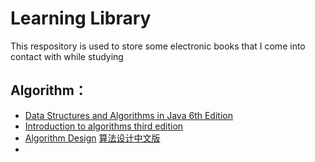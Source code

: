 # Learning Library
This respository is used to store some electronic books that I come into contact with while studying

## Algorithm：
- [Data Structures and Algorithms in Java 6th Edition](Library/algorithm/Data-Structures-and-Algorithms-in-Java-6th-Edition.pdf)
- [Introduction to algorithms third edition](Library\algorithm\introduction_to_algorithms_third_edition_en.pdf)
- [Algorithm Design](Library\algorithm\Algorithm_design.pdf) [算法设计中文版](Library\algorithm\算法设计.pdf)
- 

